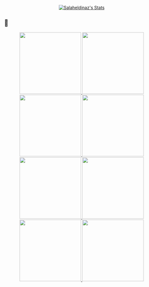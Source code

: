 <p align="center">
  <a href="https://github.com/Salaheldinaz" class="rich-diff-level-one">
    <img src="https://github-readme-stats.vercel.app/api?username=Salaheldinaz&show_icons=true&theme=dracula" alt="Salaheldinaz's Stats" >
  </a>
  
## 🔎
  
<p align="center">
<a href="https://stateofosint.com" >
  <img src="https://salaheldinaz.com/projects/stateofosint/about_cover_hucbab80cfc1b0db6d0783b4771f07cf5a_206932_1600x0_resize_box_2.png" height="200">
</a>
  <a href="https://github.com/salaheldinaz/EIS3" >
  <img src="https://repository-images.githubusercontent.com/478537307/18744ab0-6d5e-463d-8e8b-785f186a295e" height="200">
</a>
<a href="https://salaheldinaz.com/blog/defcon29-recon-village/" >
  <img src="https://salaheldinaz.com/blog/defcon29-recon-village/img/defcon29_banner_hu0d113bf2139f6b85ecc82069ce86a75d_120100_1600x0_resize_box_2.png" height="200">
  </a>
<a href="https://salaheldinaz.com/projects/ncptf2021/" >
  <img src="https://salaheldinaz.com/projects/ncptf2021/ncptf_cover_hu9ca37ebdfeca8b202b8272b733436303_190345_1600x0_resize_q75_box.jpg" height="200">
</a>
<a href="https://salaheldinaz.com/blog/wigle-to-google-earth/" >
  <img src="https://salaheldinaz.com/blog/wigle-to-google-earth/img/wigle-banner_hu1a37463ef29376a65f4eb2754ecbe5af_391413_1600x0_resize_q75_box.jpg" height="200">
</a>
<a href="https://salaheldinaz.com/projects/kringlecon2/" >
  <img src="https://salaheldinaz.com/projects/kringlecon2/kringlecon2_cover_hu7dbf591be84279888434fb9ad6bb0bc1_649862_1600x0_resize_box_2.png" height="200">
</a>
  
<a href="https://salaheldinaz.com" >
  <img src="https://salaheldinaz.com/blog/cyber-quests-spring-2019-write-up/1/img/cyberquest-banner-1_hud33d3ce45163319eb6cf95ba7b8c6925_84297_1600x0_resize_q75_box.jpg" height="200">
</a>
  <a href="https://salaheldinaz.com" >
  <img src="https://salaheldinaz.com/projects/kringlecon1/kringlecon1_cover_hue93ef41f79f39aa234e8f97ceddb1ad9_205280_1600x0_resize_box_2.png" height="200">
</a>

</p>
